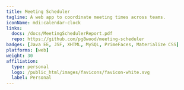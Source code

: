 ```yaml
---
title: Meeting Scheduler
tagline: A web app to coordinate meeting times across teams.
iconName: mdi:calendar-clock
links:
  docs: /docs/MeetingSchedulerReport.pdf
  repo: https://github.com/pg8wood/meeting-scheduler
badges: [Java EE, JSF, XHTML, MySQL, PrimeFaces, Materialize CSS]
platforms: [web]
weight: 30
affiliation:
  type: personal
  logo: /public_html/images/favicons/favicon-white.svg
  label: Personal
---
```

